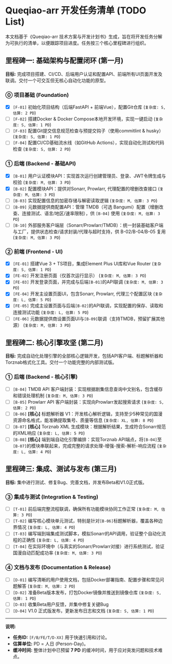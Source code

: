 # **Queqiao-arr 开发任务清单 (TODO List)**

本文档基于《Queqiao-arr 技术方案与开发计划书》生成，旨在将开发任务分解为可执行的清单，以便跟踪项目进度。任务按三个核心里程碑进行组织。

## 里程碑一: 基础架构与配置闭环 (第一月)

**目标:** 完成项目搭建、CI/CD、后端用户认证和配置API、前端所有UI页面开发及联调。交付一个可交互但无核心自动化功能的原型。

### ⓪ 项目基础 (Foundation)
- [x] `[F-01]` 初始化项目结构（后端FastAPI + 前端Vue），配置Git仓库 (`复杂度: S, 估算: 2 PD`)
- [ ] `[F-02]` 搭建Docker & Docker Compose本地开发环境，实现一键启动 (`复杂度: S, 估算: 1 PD`)
- [ ] `[F-03]` 配置Git提交信息规范检查与预提交钩子（使用commitlint & husky） (`复杂度: S, 估算: 1 PD`)
- [ ] `[F-04]` 配置CI/CD基础流水线（如GitHub Actions），实现自动化测试和代码检查 (`复杂度: S, 估算: 2 PD`)

### ① 后端 (Backend - 基础API)
- [x] `[B-01]` 用户认证模块API：实现首次运行创建管理员、登录、JWT令牌生成与校验 (`复杂度: M, 估算: 3 PD`)
- [x] `[B-02]` 配置模块API：提供对Sonarr, Prowlarr, 代理配置的增删改查接口 (`复杂度: M, 估算: 3 PD`)
- [ ] `[B-03]` 实现配置信息的加密存储与解密读取逻辑 (`复杂度: M, 估算: 3 PD`)
- [ ] `[B-09]` 元数据提供商配置API：管理 TMDB（可选 Bangumi）配置（增删改查、连接测试、语言/地区/速率限制），供 `[B-04]` 使用 (`复杂度: M, 估算: 3 PD`)
- [ ] `[B-10]` 外部服务客户端层（Sonarr/Prowlarr/TMDB）：统一封装基础客户端与工厂，提供状态检查/请求封装/代理与超时支持，供 B-02/B-04/B-05 复用 (`复杂度: M, 估算: 3 PD`)

### ② 前端 (Frontend - UI)
- [x] `[FE-01]` 搭建Vue 3 + TS项目，集成Element Plus UI库和Vue Router (`复杂度: S, 估算: 1 PD`)
- [x] `[FE-02]` 开发注册页面（仅首次运行显示） (`复杂度: M, 估算: 3 PD`)
- [x] `[FE-03]` 开发登录页面，并完成与后端`[B-01]`的API联调 (`复杂度: M, 估算: 3 PD`)
- [x] `[FE-04]` 开发主设置页面UI，包含Sonarr, Prowlarr, 代理三个配置区块 (`复杂度: L, 估算: 5 PD`)
- [x] `[FE-05]` 完成主设置页面与后端`[B-02]`的API联调，实现配置的保存、读取和连接测试功能 (`复杂度: L, 估算: 5 PD`)
- [ ] `[FE-06]` 元数据提供商设置页面UI与`[B-09]`联调（支持TMDB，预留扩展其他源） (`复杂度: M, 估算: 3 PD`)

## 里程碑二: 核心引擎攻坚 (第二月)

**目标:** 完成自动化处理引擎的全部核心逻辑开发，包括API客户端、标题解析器和Torznab格式化工具。交付一个功能完整的内部测试版。

### ① 后端 (Backend - 核心引擎)
- [ ] `[B-04]` TMDB API 客户端封装：实现根据剧集信息查询中文别名，包含缓存和错误处理机制 (`复杂度: M, 估算: 3 PD`)
- [ ] `[B-05]` Prowlarr API 客户端封装：实现向Prowlarr发起搜索请求 (`复杂度: S, 估算: 2 PD`)
- [ ] `[B-06]` **[核心]** 标题解析器 V1：开发核心解析逻辑，支持至少5种常见的国漫资源命名格式，能准确提取集号、质量等信息 (`复杂度: XL, 估算: 8 PD`)
- [ ] `[B-07]` **[核心]** Torznab XML 生成模块：根据解析结果，生成符合Sonarr规范的XML响应 (`复杂度: L, 估算: 5 PD`)
- [ ] `[B-08]` **[核心]** 端到端自动化引擎编排：实现Torznab API端点，将`[B-04]`至`[B-07]`的模块串联起来，完成完整的请求处理-增强-搜索-解析-响应流程 (`复杂度: L, 估算: 4 PD`)

## 里程碑三: 集成、测试与发布 (第三月)

**目标:** 集中进行测试、修复Bug、完善文档，并发布Beta和V1.0正式版。

### ③ 集成与测试 (Integration & Testing)
- [ ] `[T-01]` 前后端完整流程联调，确保所有功能模块协同工作正常 (`复杂度: M, 估算: 3 PD`)
- [ ] `[T-02]` 编写核心模块单元测试，特别是针对`[B-06]`标题解析器，覆盖各种边界情况 (`复杂度: L, 估算: 4 PD`)
- [ ] `[T-03]` 编写端到端集成测试脚本，模拟Sonarr的API调用，验证整个自动化流程的正确性 (`复杂度: L, 估算: 4 PD`)
- [ ] `[T-04]` 在实际环境中（与真实的Sonarr/Prowlarr对接）进行系统测试，验证国漫自动匹配成功率 (`复杂度: M, 估算: 3 PD`)

### ④ 文档与发布 (Documentation & Release)
- [ ] `[D-01]` 编写清晰的用户使用文档，包括Docker部署指南、配置步骤和常见问题解答 (`复杂度: M, 估算: 2 PD`)
- [ ] `[D-02]` 准备Beta版本发布，打包Docker镜像并推送到镜像仓库 (`复杂度: S, 估算: 1 PD`)
- [ ] `[D-03]` 收集Beta用户反馈，并集中修复关键Bug
- [ ] `[D-04]` V1.0 正式版发布，更新发布日志和文档 (`复杂度: S, 估算: 1 PD`)

---

**说明:**
- **任务ID:** `[F/B/FE/T/D-XX]` 用于快速引用和讨论。
- **估算单位:** PD = 人日 (Person-Day)。
- **缓冲时间:** 整体计划中已预留 **7 PD** 的缓冲时间，用于应对突发问题和技术难点。
